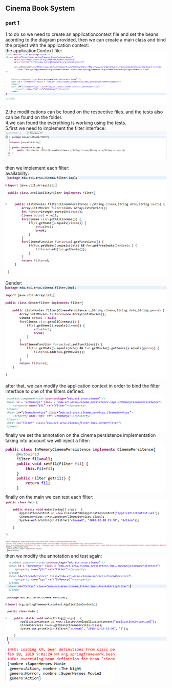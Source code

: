 ## Cinema Book System

### part 1
1.to do so we need to create an applicationcontext file and set the beans acording to the diagram provided, then we can create a main class and 
bind the project with the application context:  
the applicationContext file:  
![](Imagenes/appcontext.PNG)  

2.the modifications can be found on the respective files. and the tests also can be found on the folder.  
 4.we can found the everything is working using the tests.  
5.first we need to implement the filter interface:  
![](Imagenes/filter1.PNG)  
  
then we implement each filter:  
availability:  
![](Imagenes/filter2.PNG)  
  
Gender:  
![](Imagenes/filter3.PNG)  

after that, we can modify the application context in order to bind the filter interface to one of the filters defined:  
![](Imagenes/appcontext2.PNG)  
finally we set the annotation on the cinema persistence implementation taking into account we will inject a filter:  
![](Imagenes/annotation.PNG)  
finally on the main we can test each filter:  
![](Imagenes/filTest.PNG)  
![](Imagenes/filTest1.PNG)  
then we modify the annotation and test again:  
![](Imagenes/filTest2.PNG)  
![](Imagenes/filTest3.PNG)  
![](Imagenes/filTest4.PNG)  